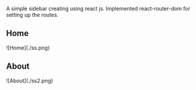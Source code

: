 A simple sidebar creating using react js.
Implemented react-router-dom for setting up the routes.

<h2>Home </h2>
![Home](./ss.png)

<h2>About </h2>
![About](./ss2.png)